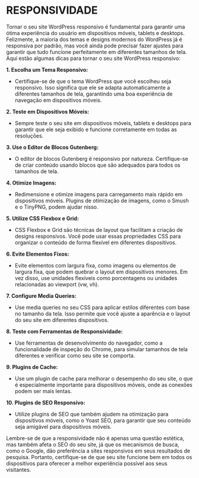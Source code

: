 # RESPONSIVIDADE
Tornar o seu site WordPress responsivo é fundamental para garantir uma ótima experiência do usuário em dispositivos móveis, tablets e desktops. Felizmente, a maioria dos temas e designs modernos do WordPress já é responsiva por padrão, mas você ainda pode precisar fazer ajustes para garantir que tudo funcione perfeitamente em diferentes tamanhos de tela. Aqui estão algumas dicas para tornar o seu site WordPress responsivo:

**1. Escolha um Tema Responsivo:**
- Certifique-se de que o tema WordPress que você escolheu seja responsivo. Isso significa que ele se adapta automaticamente a diferentes tamanhos de tela, garantindo uma boa experiência de navegação em dispositivos móveis.

**2. Teste em Dispositivos Móveis:**
- Sempre teste o seu site em dispositivos móveis, tablets e desktops para garantir que ele seja exibido e funcione corretamente em todas as resoluções.

**3. Use o Editor de Blocos Gutenberg:**
- O editor de blocos Gutenberg é responsivo por natureza. Certifique-se de criar conteúdo usando blocos que são adequados para todos os tamanhos de tela.

**4. Otimize Imagens:**
- Redimensione e otimize imagens para carregamento mais rápido em dispositivos móveis. Plugins de otimização de imagens, como o Smush e o TinyPNG, podem ajudar nisso.

**5. Utilize CSS Flexbox e Grid:**
- CSS Flexbox e Grid são técnicas de layout que facilitam a criação de designs responsivos. Você pode usar essas propriedades CSS para organizar o conteúdo de forma flexível em diferentes dispositivos.

**6. Evite Elementos Fixos:**
- Evite elementos com largura fixa, como imagens ou elementos de largura fixa, que podem quebrar o layout em dispositivos menores. Em vez disso, use unidades flexíveis como porcentagens ou unidades relacionadas ao viewport (vw, vh).

**7. Configure Media Queries:**
- Use media queries no seu CSS para aplicar estilos diferentes com base no tamanho da tela. Isso permite que você ajuste a aparência e o layout do seu site em diferentes dispositivos.

**8. Teste com Ferramentas de Responsividade:**
- Use ferramentas de desenvolvimento do navegador, como a funcionalidade de inspeção do Chrome, para simular tamanhos de tela diferentes e verificar como seu site se comporta.

**9. Plugins de Cache:**
- Use um plugin de cache para melhorar o desempenho do seu site, o que é especialmente importante para dispositivos móveis, onde as conexões podem ser mais lentas.

**10. Plugins de SEO Responsivo:**
- Utilize plugins de SEO que também ajudem na otimização para dispositivos móveis, como o Yoast SEO, para garantir que seu conteúdo seja amigável para dispositivos móveis.

Lembre-se de que a responsividade não é apenas uma questão estética, mas também afeta o SEO do seu site, já que os mecanismos de busca, como o Google, dão preferência a sites responsivos em seus resultados de pesquisa. Portanto, certifique-se de que seu site funcione bem em todos os dispositivos para oferecer a melhor experiência possível aos seus visitantes.